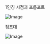 1인칭 시점과 프롬포트

![Image](https://github.com/user-attachments/assets/18dfc3e7-1362-406e-9e8d-d919d420bfb5)

점프대

![Image](https://github.com/user-attachments/assets/40c3499f-0f4d-4594-8099-61fff743a0eb)

